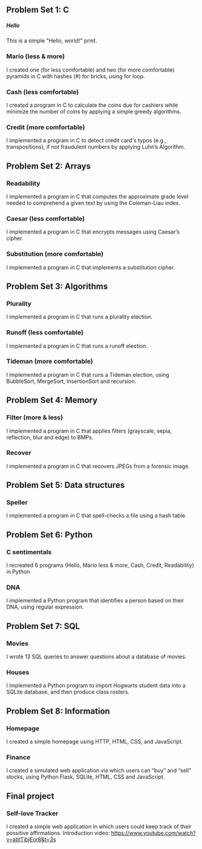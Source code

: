 ## Problem Set 1: C

##### Hello
This is a simple "Hello, world!" print.

### Mario (less & more)
I created one (for less comfortable) and two (for more comfortable) pyramids in C with hashes (#) for bricks, using for loop.

### Cash (less comfortable)
I created a program in C to calculate the coins due for cashiers while minimize the number of coins by applying a simple greedy algorithms.

### Credit (more comfortable)
I implemented a program in C to detect credit card's typos (e.g., transpositions), if not fraudulent numbers by applying Luhn’s Algorithm. 


## Problem Set 2: Arrays

### Readability
I implemented a program in C that computes the approximate grade level needed to comprehend a given text by using the Coleman-Liau index. 

### Caesar (less comfortable)
I implemented a program in C that encrypts messages using Caesar’s cipher.

### Substitution (more comfortable)
I implemented a program in C that implements a substitution cipher.

## Problem Set 3: Algorithms

### Plurality
I implemented a program in C that runs a plurality election.

### Runoff (less comfortable)
I implemented a program in C that runs a runoff election.

### Tideman (more comfortable)
I implemented a program in C that runs a Tideman election, using BubbleSort, MergeSort, InsertionSort and recursion.


## Problem Set 4: Memory

### Filter (more & less)
I implemented a program in C that applies filters (grayscale, sepia, reflection, blur and edge) to BMPs.

### Recover 
I implemented a program in C that recovers JPEGs from a forensic image.



## Problem Set 5: Data structures

### Speller
I implemented a program in C that spell-checks a file using a hash table.


## Problem Set 6: Python

### C sentimentals
I recreated 6 programs (Hello, Mario less & more, Cash, Credit, Readability) in Python

### DNA
I implemented a Python program that identifies a person based on their DNA, using regular expression.


## Problem Set 7: SQL

### Movies
I wrote 13 SQL queries to answer questions about a database of movies.

### Houses
I implemented a Python program to import Hogwarts student data into a SQLite database, and then produce class rosters.


## Problem Set 8: Information

### Homepage
I created a simple homepage using HTTP, HTML, CSS, and JavaScript.

### Finance
I created a simulated web application via which users can “buy” and “sell” stocks, using Python Flask, SQLite, HTML, CSS and JavaScript.


## Final project

### Self-love Tracker
I created a simple web application in which users could keep track of their possitive affirmations. 
Introduction video: https://www.youtube.com/watch?v=abtTjbjEor8&t=3s
